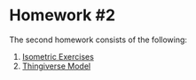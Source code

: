# Homework #2

  The second homework consists of the following:
  1. [Isometric Exercises](https://github.com/Ana-Mares/3DMP/tree/master/Homework%20%232/Isometric%20Exercises)
  2. [Thingiverse Model](https://github.com/Ana-Mares/3DMP/tree/master/Homework%20%232/Thingiverse%20Model)
